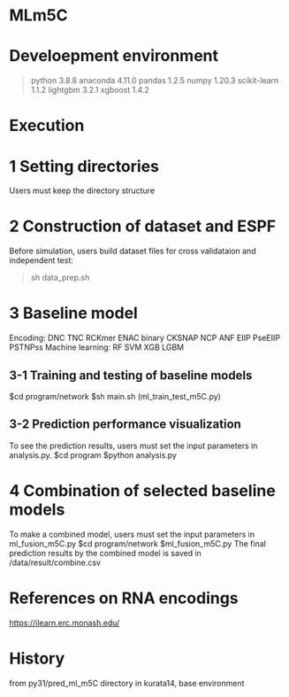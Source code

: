 # MLm5C

# Develoepment environment
 >python 3.8.8 
 >anaconda 4.11.0 
 >pandas 1.2.5
 >numpy 1.20.3
 >scikit-learn 1.1.2
 >lightgbm 3.2.1
 >xgboost  1.4.2

# Execution
# 1 Setting directories
Users must keep the directory structure

# 2 Construction of dataset and ESPF
Before simulation, users build dataset files for cross validataion and independent test:
>sh data_prep.sh
  
# 3 Baseline model
Encoding: DNC TNC RCKmer ENAC binary CKSNAP NCP ANF EIIP PseEIIP PSTNPss 
Machine learning: RF SVM XGB LGBM
## 3-1 Training and testing of baseline models
$cd program/network
$sh main.sh
(ml_train_test_m5C.py) 

## 3-2 Prediction performance visualization
To see the prediction results, users must set the input parameters in analysis.py.
$cd program
$python analysis.py

# 4 Combination of selected baseline models
To make a combined model, users must set the input parameters in ml_fusion_m5C.py
$cd program/network
$ml_fusion_m5C.py
The final prediction results by the combined model is saved in /data/result/combine.csv

# References on RNA encodings
https://ilearn.erc.monash.edu/

# History
from py31/pred_ml_m5C directory in kurata14, base environment

